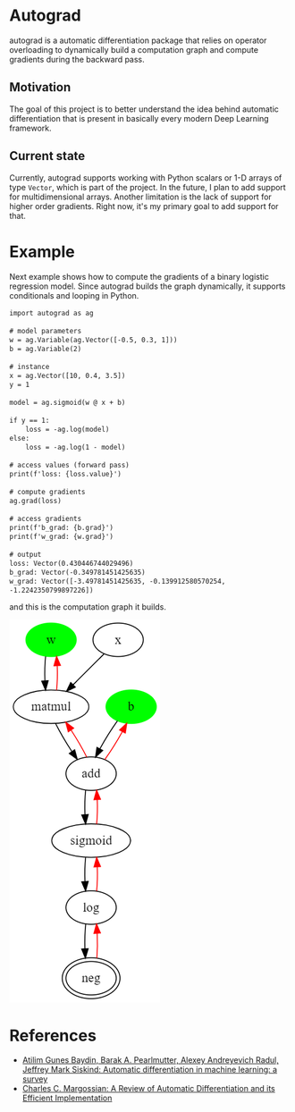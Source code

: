 # Autograd

autograd is a automatic differentiation package that relies on operator overloading to dynamically build a computation graph and compute gradients during the backward pass.

## Motivation

The goal of this project is to better understand the idea behind automatic differentiation that is present in basically every modern Deep Learning framework.

## Current state

Currently, autograd supports working with Python scalars or 1-D arrays of type `Vector`, which is part of the project. In the future, I plan to add support for multidimensional arrays. Another limitation is the lack of support for higher order gradients. Right now, it's my primary goal to add support for that. 

# Example

Next example shows how to compute the gradients of a binary logistic regression model. Since autograd builds the graph dynamically, it supports conditionals and looping in Python.

```
import autograd as ag

# model parameters
w = ag.Variable(ag.Vector([-0.5, 0.3, 1]))
b = ag.Variable(2)

# instance
x = ag.Vector([10, 0.4, 3.5])
y = 1

model = ag.sigmoid(w @ x + b)

if y == 1:
    loss = -ag.log(model)
else:
    loss = -ag.log(1 - model)

# access values (forward pass)
print(f'loss: {loss.value}')

# compute gradients
ag.grad(loss)

# access gradients 
print(f'b_grad: {b.grad}')
print(f'w_grad: {w.grad}')

# output
loss: Vector(0.430446744029496)
b_grad: Vector(-0.349781451425635)
w_grad: Vector([-3.49781451425635, -0.139912580570254, -1.2242350799897226])
```

and this is the computation graph it builds.

![](assets/log_reg_comp_graph.png)

# References 
* [Atilim Gunes Baydin, Barak A. Pearlmutter, Alexey Andreyevich Radul, Jeffrey Mark Siskind: Automatic differentiation in machine learning: a survey](https://arxiv.org/pdf/1502.05767.pdf)
* [Charles C. Margossian: A Review of Automatic Differentiation and its Efficient Implementation](https://arxiv.org/pdf/1811.05031.pdf)
